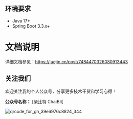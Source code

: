 ## 环境要求
- Java 17+
- Spring Boot 3.3.x+

# 文档说明
详细文档参见：https://juejin.cn/post/7484470326080913443

## 关注我们

欢迎关注我的个人公众号，分享更多技术干货和学习心得！

**公众号名称：** [柴比特 ChaiBit]

![qrcode_for_gh_39e6976c8824_344](https://github.com/user-attachments/assets/e38246c3-38f0-424a-b196-6a9dc8a57ae5)

